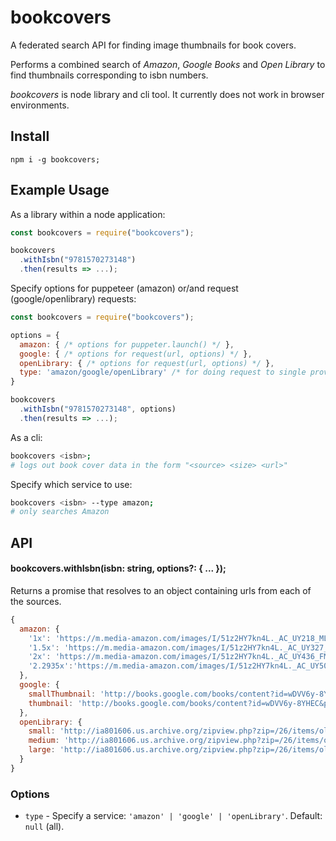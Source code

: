 # bookcovers

A federated search API for finding image thumbnails for book covers.

Performs a combined search of _Amazon_, _Google Books_ and _Open Library_ to find thumbnails corresponding to isbn numbers.

_bookcovers_ is node library and cli tool. It currently does not work in browser environments.

## Install

```
npm i -g bookcovers;
```

## Example Usage

As a library within a node application:

```js
const bookcovers = require("bookcovers");

bookcovers
  .withIsbn("9781570273148")
  .then(results => ...);
```

Specify options for puppeteer (amazon) or/and request (google/openlibrary) requests:

```js
const bookcovers = require("bookcovers");

options = {
  amazon: { /* options for puppeter.launch() */ },
  google: { /* options for request(url, options) */ },
  openLibrary: { /* options for request(url, options) */ },
  type: 'amazon/google/openLibrary' /* for doing request to single provider */
}

bookcovers
  .withIsbn("9781570273148", options)
  .then(results => ...);
```

As a cli:

```bash
bookcovers <isbn>;
# logs out book cover data in the form "<source> <size> <url>"
```

Specify which service to use:

```bash
bookcovers <isbn> --type amazon;
# only searches Amazon
```

## API

#### bookcovers.withIsbn(isbn: string, options?: { ... });

Returns a promise that resolves to an object containing urls from each of the sources.

```js
{
  amazon: {
    '1x': 'https://m.media-amazon.com/images/I/51z2HY7kn4L._AC_UY218_ML3_.jpg',
    '1.5x': 'https://m.media-amazon.com/images/I/51z2HY7kn4L._AC_UY327_FMwebp_QL65_.jpg',
    '2x': 'https://m.media-amazon.com/images/I/51z2HY7kn4L._AC_UY436_FMwebp_QL65_.jpg',
    '2.2935x':'https://m.media-amazon.com/images/I/51z2HY7kn4L._AC_UY500_FMwebp_QL65_.jpg'
  },
  google: {
    smallThumbnail: 'http://books.google.com/books/content?id=wDVV6y-8YHEC&printsec=frontcover&img=1&zoom=5&source=gbs_api',
    thumbnail: 'http://books.google.com/books/content?id=wDVV6y-8YHEC&printsec=frontcover&img=1&zoom=1&source=gbs_api'
  },
  openLibrary: {
    small: 'http://ia801606.us.archive.org/zipview.php?zip=/26/items/olcovers36/olcovers36-S.zip&file=369091-S.jpg',
    medium: 'http://ia801606.us.archive.org/zipview.php?zip=/26/items/olcovers36/olcovers36-M.zip&file=369091-M.jpg',
    large: 'http://ia801606.us.archive.org/zipview.php?zip=/26/items/olcovers36/olcovers36-L.zip&file=369091-L.jpg'
  }
}
```

### Options
- `type` - Specify a service: `'amazon' | 'google' | 'openLibrary'`. Default: `null` (all).
